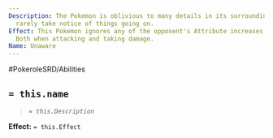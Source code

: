 ```yaml
---
Description: The Pokemon is oblivious to many details in its surroundings, it will
  rarely take notice of things going on.
Effect: This Pokemon ignores any of the opponent's Attribute increases or decreases.
  Both when attacking and taking damage.
Name: Unaware
---
```


#PokeroleSRD/Abilities

## `= this.name`

> *`= this.Description`*

**Effect:** `= this.Effect`